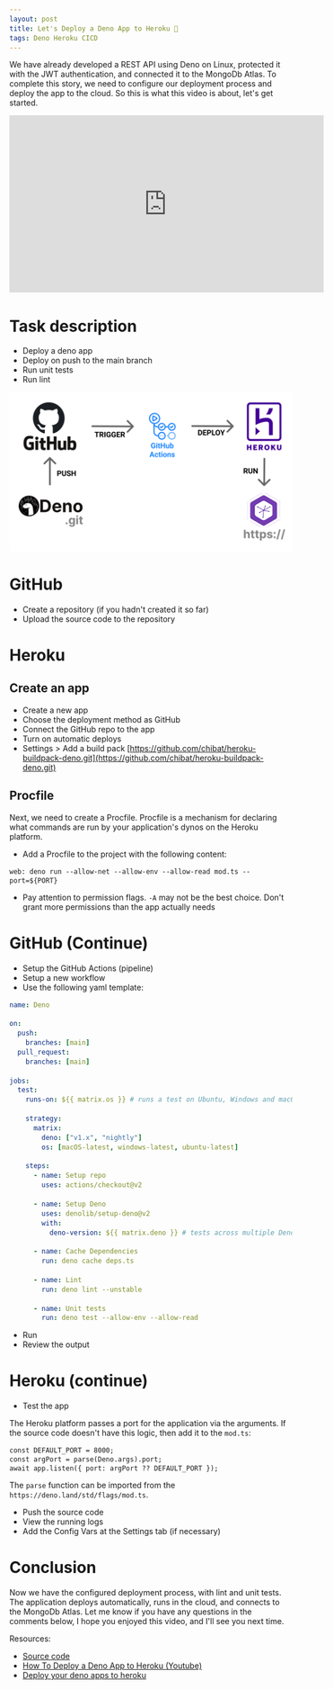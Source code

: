 ```yaml
---
layout: post
title: Let's Deploy a Deno App to Heroku 🦕
tags: Deno Heroku CICD
---
```


We have already developed a REST API using Deno on Linux, protected it with the JWT authentication, and connected it to the MongoDb Atlas. To complete this story, we need to configure our deployment process and deploy the app to the cloud. So this is what this video is about, let's get started.

<iframe width="560" height="315" src="https://www.youtube.com/embed/jC8gOkVQxdg" frameborder="0" class="center-image" allow="autoplay; encrypted-media" allowfullscreen></iframe>

# Task description

- Deploy a deno app
- Deploy on push to the main branch
- Run unit tests
- Run lint

![deploy-deno-to-heroku](/images/post/deno-heroku-deployment.png)

# GitHub

- Create a repository (if you hadn't created it so far)
- Upload the source code to the repository

# Heroku

## Create an app

- Create a new app
- Choose the deployment method as GitHub
- Connect the GitHub repo to the app
- Turn on automatic deploys
- Settings > Add a build pack [https://github.com/chibat/heroku-buildpack-deno.git](https://github.com/chibat/heroku-buildpack-deno.git)

## Procfile

Next, we need to create a Procfile. Procfile is a mechanism for declaring what commands are run by your application's dynos on the Heroku platform.

- Add a Procfile to the project with the following content:

```
web: deno run --allow-net --allow-env --allow-read mod.ts --port=${PORT}
```

- Pay attention to permission flags. `-A` may not be the best choice. Don't grant more permissions than the app actually needs

# GitHub (Continue)

- Setup the GitHub Actions (pipeline)
- Setup a new workflow
- Use the following yaml template:

```yaml
name: Deno

on:
  push:
    branches: [main]
  pull_request:
    branches: [main]

jobs:
  test:
    runs-on: ${{ matrix.os }} # runs a test on Ubuntu, Windows and macOS

    strategy:
      matrix:
        deno: ["v1.x", "nightly"]
        os: [macOS-latest, windows-latest, ubuntu-latest]

    steps:
      - name: Setup repo
        uses: actions/checkout@v2

      - name: Setup Deno
        uses: denolib/setup-deno@v2
        with:
          deno-version: ${{ matrix.deno }} # tests across multiple Deno versions

      - name: Cache Dependencies
        run: deno cache deps.ts

      - name: Lint
        run: deno lint --unstable
        
      - name: Unit tests
        run: deno test --allow-env --allow-read
```

- Run
- Review the output

# Heroku (continue)

- Test the app

The Heroku platform passes a port for the application via the arguments. If the source code doesn't have this logic, then add it to the `mod.ts`:

```
const DEFAULT_PORT = 8000;
const argPort = parse(Deno.args).port;
await app.listen({ port: argPort ?? DEFAULT_PORT });
```

The `parse` function can be imported from the `https://deno.land/std/flags/mod.ts`.

- Push the source code
- View the running logs
- Add the Config Vars at the Settings tab (if necessary)

# Conclusion

Now we have the configured deployment process, with lint and unit tests. The application deploys automatically, runs in the cloud, and connects to the MongoDb Atlas. Let me know if you have any questions in the comments below, I hope you enjoyed this video, and I'll see you next time.

Resources:
- [Source code](https://github.com/FSou1/deploy-deno-to-heroku)
- [How To Deploy a Deno App to Heroku (Youtube)](https://youtu.be/jC8gOkVQxdg)
- [Deploy your deno apps to heroku](https://dev.to/ms314006/deploy-your-deno-apps-to-heroku-375h)